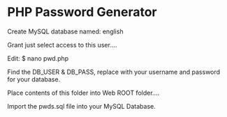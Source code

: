 # PHP Password Generator

Create MySQL database named: english

Grant just select access to this user....

Edit: $ nano pwd.php

Find the DB_USER & DB_PASS, replace with your username and password for your database.

Place contents of this folder into Web ROOT folder....

Import the pwds.sql file into your MySQL Database.
